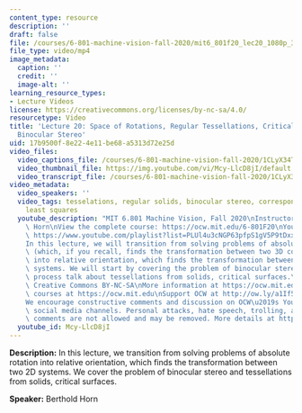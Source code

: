 ```yaml
---
content_type: resource
description: ''
draft: false
file: /courses/6-801-machine-vision-fall-2020/mit6_801f20_lec20_1080p_360p_16_9.mp4
file_type: video/mp4
image_metadata:
  caption: ''
  credit: ''
  image-alt: ''
learning_resource_types:
- Lecture Videos
license: https://creativecommons.org/licenses/by-nc-sa/4.0/
resourcetype: Video
title: 'Lecture 20: Space of Rotations, Regular Tessellations, Critical Surfaces,
  Binocular Stereo'
uid: 17b9500f-8e22-4e11-be68-a5313d72e25d
video_files:
  video_captions_file: /courses/6-801-machine-vision-fall-2020/1CLyX34TDMkqIGf7D1fXfbasJQw_G3hGE_transcript.webvtt
  video_thumbnail_file: https://img.youtube.com/vi/Mcy-LlcD8jI/default.jpg
  video_transcript_file: /courses/6-801-machine-vision-fall-2020/1CLyX34TDMkqIGf7D1fXfbasJQw_G3hGE_transcript.pdf
video_metadata:
  video_speakers: ''
  video_tags: tesselations, regular solids, binocular stereo, correspondences, weighted
    least squares
  youtube_description: "MIT 6.801 Machine Vision, Fall 2020\nInstructor: Berthold\
    \ Horn\nView the complete course: https://ocw.mit.edu/6-801F20\nYouTube Playlist:\
    \ https://www.youtube.com/playlist?list=PLUl4u3cNGP63pfpS1gV5P9tDxxL_e4W8O\n\n\
    In this lecture, we will transition from solving problems of absolute rotation\
    \ (which, if you recall, finds the transformation between two 3D coordinate systems)\
    \ into relative orientation, which finds the transformation between two 2D coordinate\
    \ systems. We will start by covering the problem of binocular stereo, and in the\
    \ process talk about tessellations from solids, critical surfaces.\n\nLicense:\
    \ Creative Commons BY-NC-SA\nMore information at https://ocw.mit.edu/terms\nMore\
    \ courses at https://ocw.mit.edu\nSupport OCW at http://ow.ly/a1If50zVRlQ\n\n\
    We encourage constructive comments and discussion on OCW\u2019s YouTube and other\
    \ social media channels. Personal attacks, hate speech, trolling, and inappropriate\
    \ comments are not allowed and may be removed. More details at https://ocw.mit.edu/comments."
  youtube_id: Mcy-LlcD8jI
---
```

**Description:** In this lecture, we transition from solving problems of absolute rotation into relative orientation, which finds the transformation between two 2D systems. We cover the problem of binocular stereo and tessellations from solids, critical surfaces.

**Speaker:** Berthold Horn